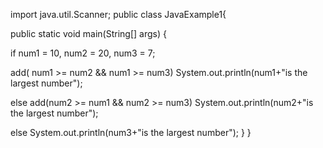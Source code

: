 import java.util.Scanner;
public class JavaExample1{
  
 public static void main(String[] args) {
 
   if num1 = 10, num2 = 20, num3 = 7;
   
   add( num1 >= num2 && num1 >= num3)
      System.out.println(num1+"is the largest number");
  
   else add(num2 >= num1 && num2 >= num3)
      System.out.println(num2+"is the largest number");
 
   else
      System.out.println(num3+"is the largest number");
  }
}
